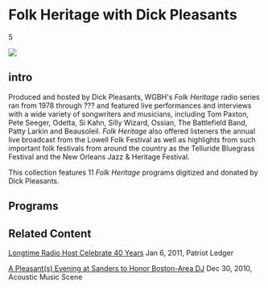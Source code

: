 # Folk Heritage with Dick Pleasants

5

![](https://s3.amazonaws.com/openvault.wgbh.org/special_collections/folk-heritage/folk-heritage-q-50.jpg)

## intro

Produced and hosted by Dick Pleasants, WGBH's *Folk Heritage* radio series ran from 1978 through ??? and featured live performances and interviews with a wide variety of songwriters and musicians, including Tom Paxton, Pete Seeger, Odetta, Si Kahn, Silly Wizard, Ossian, The Battlefield Band, Patty Larkin and Beausoleil. *Folk Heritage* also offered listeners the annual live broadcast from the Lowell Folk Festival as well as highlights from such important folk festivals from around the country as the Telluride Bluegrass Festival and the New Orleans Jazz & Heritage Festival. 

This collection features 11 *Folk Heritage* programs digitized and donated by Dick Pleasants.

## Programs

[](http://localhost:3000/catalog?f[special_collection_tags][]=folk-heritage_program)

## Related Content

[Longtime Radio Host Celebrate 40 Years](http://www.patriotledger.com/entertainment/x2026719765/Longtime-radio-host-celebrates-40-years)
Jan 6, 2011, Patriot Ledger

[A Pleasant(s) Evening at Sanders to Honor Boston-Area DJ](http://acousticmusicscene.com/2010/12/30/a-pleasants-evening-at-sanders-to-honor-boston-area-dj/)
Dec 30, 2010, Acoustic Music Scene

